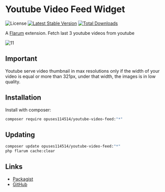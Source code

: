 # Youtube Video Feed Widget

![License](https://img.shields.io/badge/license-MIT-blue.svg) [![Latest Stable Version](https://poser.pugx.org/opuses114514/youtube-video-feed/v)](https://packagist.org/packages/opuses114514/youtube-video-feed) [![Total Downloads](https://poser.pugx.org/opuses114514/youtube-video-feed/downloads)](https://packagist.org/packages/opuses114514/youtube-video-feed)

A [Flarum](http://flarum.org) extension. Fetch last 3 youtube videos from youtube

![11](https://user-images.githubusercontent.com/79002016/128869390-947be3b5-bf7d-4de2-b072-0d1821421173.png)

## Important

Youtube serve video thumbnail in max resolutions only if the width of your video is equal or more than 321px, under that width, the images is in low quality.


## Installation

Install with composer:

```sh
composer require opuses114514/youtube-video-feed:"*"
```

## Updating

```sh
composer update opuses114514/youtube-video-feed:"*"
php flarum cache:clear
```

## Links

- [Packagist](https://packagist.org/packages/opuses114514/youtube-video-feed)
- [GitHub](https://github.com/opuses114514l/youtube-video-feed)
